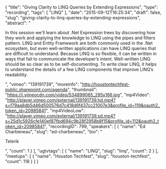 {
  "title": "Giving Clarity to LINQ Queries by Extending Expressions",
  "type": "recording",
  "tags": [
    "LINQ"
  ],
  "date": "2015-09-12T16:25:34",
  "draft": false,
  "slug": "giving-clarity-to-linq-queries-by-extending-expressions",
  "abstract": "<p>In this session we'll learn about .Net Expression trees by discovering how they work and applying the knowledge to LINQ using the pipes and filters pattern. LINQ and Entity Framework are both commonly used in the .Net ecosystem, but even well-written applications can have LINQ queries that are difficult to understand. Because LINQ is so flexible, it can be written in ways that fail to communicate the developer’s intent. Well-written LINQ should be so clear as to be self-documenting. To write clear LINQ, it helps to understand the details of a few LINQ components that improve LINQ’s readability.</p>",
  "vimeo": "139191739",
  "moreinfo": "http://houstontechfest-public.sharepoint.com/agenda",
  "thumbnail": "https://i.vimeocdn.com/video/534899065_295x166.jpg",
  "mp4Video": "http://player.vimeo.com/external/139191739.hd.mp4?s=f79aa8db5d46d500576d7c418d6f437cc21007e3&profile_id=119&oauth2_token_id=20985841",
  "mp4VideoLow": "http://player.vimeo.com/external/139191739.sd.mp4?s=25d1c5926cfe140ef87fbd694c9b28f2958b8f15&profile_id=112&oauth2_token_id=20985841",
  "recordingID": 799,
  "speakers": [
    {
      "name": "Ed Charbeneau",
      "slug": "ed-charbeneau",
      "bio": "<p>Telerik</p>",
      "count": 1
    }
  ],
  "ugtvtags": [
    {
      "name": "LINQ",
      "slug": "linq",
      "count": 2
    }
  ],
  "meetups": [
    {
      "name": "Houston Techfest",
      "slug": "houston-techfest",
      "count": 118
    }
  ]
}
